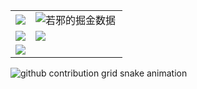 <div align="center">
  <table border="0" width="90%" style="overflow: hidden">
    <tr>
      <td>
        <a href="https://wjkang.github.io/">
          <img
            src="https://github-readme-stats.vercel.app/api?username=wjkang&show_icons=true&icon_color=805AD5&text_color=718096&bg_color=ffffff&count_private=true&hide_border=true"
          />
        </a>
      </td>
      <td>
        <a href="https://juejin.cn/user/1767670426385528">
          <img
            src="https://4sdvg7tqbv.us.aircode.run/juejin?uid=1767670426385528&hide_border=true"
            alt="若邪的掘金数据"
            style="zoom: 100%"
            align="left"
          />
        </a>
      </td>
    </tr>
    <tr>
      <td>
        <a href="https://github.com/lowcoding/lowcode-vscode">
          <img
            src="https://github-readme-stats.vercel.app/api/pin/?username=lowcoding&repo=lowcode-vscode&show_owner=true"
          />
        </a>
      </td>
      <td>
        <a href="https://github.com/lowcoding/lowcode-mock">
          <img
            src="https://github-readme-stats.vercel.app/api/pin/?username=lowcoding&repo=lowcode-mock&show_owner=true"
          />
        </a>
      </td>
    </tr>
    <tr>
      <td>
        <a href="https://github.com/lowcode-scaffold/lowcode-materials">
          <img
            src="https://github-readme-stats.vercel.app/api/pin/?username=lowcode-scaffold&repo=lowcode-materials&show_owner=true"
          />
        </a>
      </td>
      <td></td>
    </tr>
  </table>
</div>
<picture>
  <source
    media="(prefers-color-scheme: dark)"
    srcset="[https://raw.githubusercontent.com/platane/snk/output/github-contribution-grid-snake-dark.svg](https://raw.githubusercontent.com/wjkang/wjkang/output/github-contribution-grid-snake.svg)"
  />
  <source
    media="(prefers-color-scheme: light)"
    srcset="[https://raw.githubusercontent.com/platane/snk/output/github-contribution-grid-snake.svg](https://raw.githubusercontent.com/wjkang/wjkang/output/github-contribution-grid-snake.svg)"
  />
  <img
    alt="github contribution grid snake animation"
    src="[https://raw.githubusercontent.com/platane/snk/output/github-contribution-grid-snake.svg](https://raw.githubusercontent.com/wjkang/wjkang/output/github-contribution-grid-snake.svg)"
  />
</picture>
